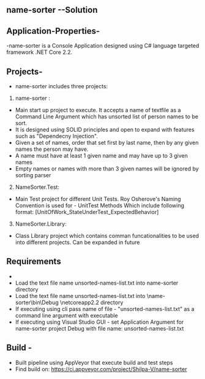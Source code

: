 ﻿## name-sorter --Solution 



## Application-Properties-
 -name-sorter is a Console Application designed using C# language targeted framework .NET  Core 2.2.

## Projects-
 - name-sorter includes three projects:
1. name-sorter : 
 - Main start up project to execute. It accepts a name of textfile as a Command Line      Argument which has unsorted list of person names to be sort.
 - It is designed using SOLID principles and open to expand with features such as      "Dependecny Injection".
 - Given a set of names, order that set first by last name, then by any given names the        person may have. 
 - A name must have at least 1 given name and may have up to 3 given names
 - Empty names or names with more than 3 given names will be ignored by sorting parser

2. NameSorter.Test:
 - Main Test project for different Unit Tests. Roy Osherove's Naming Convention is used for  - UnitTest Methods Which include following format:
   [UnitOfWork_StateUnderTest_ExpectedBehavior]

3. NameSorter.Library:
 - Class Library project which contains comman funcationalities to be used into different      projects. Can be expanded in future 


## Requirements

- 
 - Load the text file name unsorted-names-list.txt into name-sorter directory 
 - Load the text file name unsorted-names-list.txt into \name-sorter\bin\Debug   \netcoreapp2.2 directory 
 - If executing using cli pass name of file - "unsorted-names-list.txt" as  a command line    argument with executable
 - If executing using Visual Studio GUI - set Application Argument for name-sorter project    Debug with file name: unsorted-names-list.txt



## Build - 



 - Built pipeline using AppVeyor that execute build and test steps
 - Find build on: https://ci.appveyor.com/project/Shilpa-V/name-sorter
